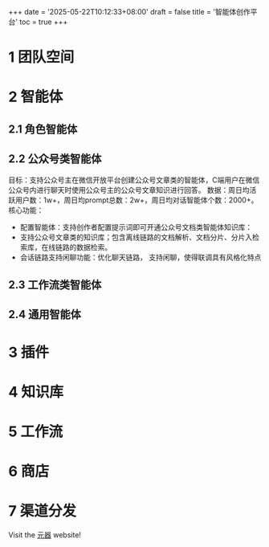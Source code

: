 +++
date = '2025-05-22T10:12:33+08:00'
draft = false
title = '智能体创作平台'
toc = true
+++
<!--more-->

# 1 团队空间

# 2 智能体

## 2.1 角色智能体

## 2.2 公众号类智能体
目标：支持公众号主在微信开放平台创建公众号文章类的智能体，C端用户在微信公众号内进行聊天时使用公众号主的公众号文章知识进行回答。
数据：周日均活跃用户数：1w+，周日均prompt总数：2w+，周日均对话智能体个数：2000+。
核心功能：
- 配置智能体：支持创作者配置提示词即可开通公众号文档类智能体知识库：
- 支持公众号文章类的知识库；包含离线链路的文档解析、文档分片、分片入检索库，在线链路的数据检索。
- 会话链路支持闲聊功能：优化聊天链路， 支持闲聊，使得联调具有风格化特点

## 2.3 工作流类智能体
## 2.4 通用智能体

# 3 插件

# 4 知识库

# 5 工作流

# 6 商店

# 7 渠道分发


Visit the [元器](https://yuanqi.tencent.com/) website!